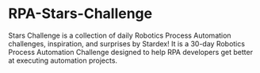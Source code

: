# RPA-Stars-Challenge
Stars Challenge is a collection of daily Robotics Process Automation challenges, inspiration, and surprises by Stardex! It is a 30-day Robotics Process Automation Challenge designed to help RPA developers get better at executing automation projects.⁣
